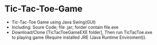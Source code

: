 # Tic-Tac-Toe-Game
- Tic-Tac-Toe Game using Java Swing(GUI)
- Including: Soure Code; file .jar; forder contain file.exe
- Download/Clone [TicTacToeGameEXE folder], Then run TicTacToe.exe to playing game (Require installed JRE (Java Runtime Enviroment)).

